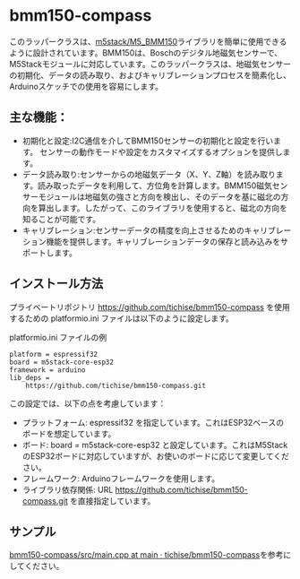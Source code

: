 # bmm150-compass
このラッパークラスは、[m5stack/M5\_BMM150](https://github.com/m5stack/M5_BMM150)ライブラリを簡単に使用できるように設計されています。BMM150は、Boschのデジタル地磁気センサーで、M5Stackモジュールに対応しています。このラッパークラスは、地磁気センサーの初期化、データの読み取り、およびキャリブレーションプロセスを簡素化し、Arduinoスケッチでの使用を容易にします。

## 主な機能：
- 初期化と設定:I2C通信を介してBMM150センサーの初期化と設定を行います。
センサーの動作モードや設定をカスタマイズするオプションを提供します。
- データ読み取り:センサーからの地磁気データ（X、Y、Z軸）を読み取ります。読み取ったデータを利用して、方位角を計算します。BMM150磁気センサーモジュールは地磁気の強さと方向を検出し、そのデータを基に磁北の方向を算出します。したがって、このライブラリを使用すると、磁北の方向を知ることが可能です。
- キャリブレーション:センサーデータの精度を向上させるためのキャリブレーション機能を提供します。キャリブレーションデータの保存と読み込みをサポートします。

## インストール方法

プライベートリポジトリ https://github.com/tichise/bmm150-compass を使用するための platformio.ini ファイルは以下のように設定します。

platformio.ini ファイルの例
```
platform = espressif32
board = m5stack-core-esp32
framework = arduino
lib_deps =
    https://github.com/tichise/bmm150-compass.git
```

この設定では、以下の点を考慮しています：

- プラットフォーム: espressif32 を指定しています。これはESP32ベースのボードを想定しています。
- ボード: board = m5stack-core-esp32 と設定しています。これはM5StackのESP32ボードに対応していますが、お使いのボードに応じて変更してください。
- フレームワーク: Arduinoフレームワークを使用します。
- ライブラリ依存関係: URL https://github.com/tichise/bmm150-compass.git を直接指定しています。

## サンプル
[bmm150-compass/src/main.cpp at main · tichise/bmm150-compass](https://github.com/tichise/bmm150-compass/blob/main/src/main.cpp)を参考にしてください。
